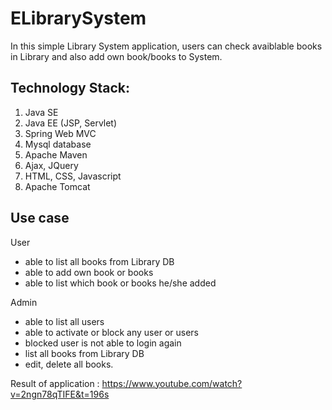 
# ELibrarySystem

In this simple Library System application, users can check avaiblable books in Library and also add own book/books to System. 

## Technology Stack:

1. Java SE
2. Java EE (JSP, Servlet)
3. Spring Web MVC
4. Mysql database
5. Apache Maven
6. Ajax, JQuery
7. HTML, CSS, Javascript
8. Apache Tomcat

## Use case
User
  - able to list all books from Library DB
  - able to add own book or books 
  - able to list which book or books he/she added

Admin

  - able to list all users
  - able to activate or block any user or users
  - blocked user is not able to login again
  - list all books from Library DB
  - edit, delete all books.

Result of application : https://www.youtube.com/watch?v=2ngn78qTIFE&t=196s
